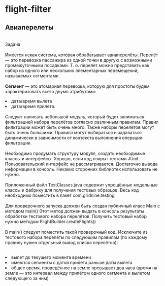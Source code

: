 # flight-filter

## Авиаперелеты
<br>Задача
<br><br>
Имеется некая система, которая обрабатывает авиаперелёты. Перелёт — это перевозка пассажира из одной точки в другую с возможными промежуточными посадками. Т. о. перелёт можно представить как набор из одного или нескольких элементарных перемещений, называемых сегментами. <br><br>
<b>Сегмент</b> — это атомарная перевозка, которую для простоты будем характеризовать всего двумя атрибутами: <br><li>дата/время вылета <li>дата/время прилёта.
<br>
<br>
Следует написать небольшой модуль, который будет заниматься фильтрацией набора перелётов согласно различным правилам. Правил фильтрации может быть очень много. Также наборы перелётов могут быть очень большими. Правила могут выбираться и задаваться динамически в зависимости от контекста выполнения операции фильтрации.
<br>
<br>
Необходимо продумать структуру модуля, создать необходимые классы и интерфейсы. Хорошо, если код покрыт тестами JUnit. 
<br>Пользовательский интерфейс не рассматривается. Достаточно вывода информации в консоль. Никаких сторонних библиотек использовать не нужно.
<br><br>
Приложенный файл TestClasses.java содержит упрощённые модельные классы и фабрику для получения тестовых образцов. Весь код необходимо поместить в пакет com.gridnine.testing
<br><br>
Для проверочного запуска должен быть создан публичный класс Main c методом main() Этот метод должен выдать в консоль результаты обработки тестового набора перелётов. Получить тестовый набор нужно методом FlightBuilder.createFlights()
<br><br>
В main() следует поместить такой проверочный код. Исключите из тестового набора перелёты по следующим правилам (по каждому правилу нужен отдельный вывод списка перелётов):
<br><br>
<li>вылет до текущего момента времени
<li>имеются сегменты с датой прилёта раньше даты вылета
<li>общее время, проведённое на земле превышает два часа (время на земле — это интервал между прилётом одного сегмента и вылетом следующего за ним)
